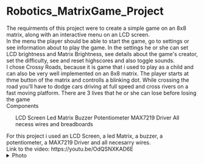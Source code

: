 # Robotics_MatrixGame_Project

The requirments of this project were to create a simple game on an 8x8 matrix, along with an interactive menu on an LCD screen.
</br>
In the menu the player should be able to start the game, go to settings or see information about to play the game. In the settings he or she can set LCD brightness and Matrix Brightness, see details about the game's creator, set the difficulty, see and reset highscores and also toggle sounds.
</br> 
I chose Crossy Roads, because it is game that i used to play as a child and can also be very well implemented on an 8x8 matrix. The player starts at thme button of the matrix and controlls a blinking dot. While crossing the road you'll have to dodge cars driving at full speed and cross rivers on a fast moving platform. There are 3 lives that he or she can lose before losing the game
</br>
Components
<ul>
  <l1>LCD Screen</l1>
  <l1>Led Matrix</l1>
  <l1>Buzzer</l1>
  <l1>Potentiometer</l1>
  <l1>MAX7219 Driver</l1>
  <l1>All necess wires and breadboards</l1>
</ul>
For this project i used an LCD Screen, a led Matrix, a buzzer, a potentiometer, a MAX7219 Driver and all necesarry wires.
</br>
Link to the video: https://youtu.be/OdQSNXKAD6E
<details>
<summary>Photo</summary>
  ![MatrixGamePhoto](https://github.com/andreialexandru02/Robotics_MatrixGame_Project/assets/93448105/10208289-6c29-4b91-a9a6-a3a1e3f8670b)
</details>

